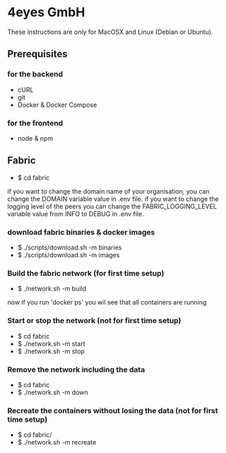 # 4eyes GmbH

These instructions are only for MacOSX and Linux (Debian or Ubuntu).

## Prerequisites
### for the backend
- cURL
- git
- Docker & Docker Compose

### for the frontend
- node & npm


## Fabric
- $ cd fabric

if you want to change the domain name of your organisation, you can change the DOMAIN variable value in .env file.
if you want to change the logging level of the peers you can change the FABRIC_LOGGING_LEVEL variable value from INFO to DEBUG in .env file.

### download fabric binaries & docker images
- $ ./scripts/download.sh -m binaries
- $ ./scripts/download.sh -m images

### Build the fabric network (for first time setup)
- $ ./network.sh -m build

now if you run 'docker ps' you wil see that all containers are running

### Start or stop the network (not for first time setup)
- $ cd fabric
- $ ./network.sh -m start
- $ ./network.sh -m stop

### Remove the network including the data 
- $ cd fabric
- $ ./network.sh -m down

### Recreate the containers without losing the data (not for first time setup)
- $  cd fabric/
- $ ./network.sh -m recreate